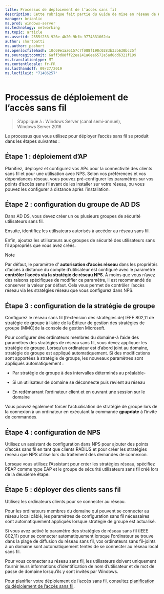 ```yaml
---
title: Processus de déploiement de l’accès sans fil
description: Cette rubrique fait partie du Guide de mise en réseau de Windows Server 2016 « déployer l’accès sans fil authentifié 802.1 X basé sur un mot de passe »
manager: brianlic
ms.prod: windows-server
ms.technology: networking
ms.topic: article
ms.assetid: 2555f238-926e-4b20-9bfb-9774831062da
author: shortpatti
ms.author: pashort
ms.openlocfilehash: 10c69e1aa6157c7f088f190c0283b33b630bc25f
ms.sourcegitcommit: 6aff3d88ff22ea141a6ea6572a5ad8dd6321f199
ms.translationtype: MT
ms.contentlocale: fr-FR
ms.lasthandoff: 09/27/2019
ms.locfileid: "71406257"
---
```

# <a name="wireless-access-deployment-process"></a>Processus de déploiement de l’accès sans fil

>S’applique à : Windows Server (canal semi-annuel), Windows Server 2016

Le processus que vous utilisez pour déployer l’accès sans fil se produit dans les étapes suivantes :

## <a name="stage-1--ap-deployment"></a>Étape 1 : déploiement d’AP

Planifiez, déployez et configurez vos APs pour la connectivité des clients sans fil et pour une utilisation avec NPS. Selon vos préférences et vos dépendances réseau, vous pouvez pré\-configurer les paramètres sur vos points d’accès sans fil avant de les installer sur votre réseau, ou vous pouvez les configurer à distance après l’installation.

## <a name="stage-2--adds-group-configuration"></a>Étape 2 : configuration du groupe de AD DS

Dans AD DS, vous devez créer un ou plusieurs groupes de sécurité utilisateurs sans fil.

Ensuite, identifiez les utilisateurs autorisés à accéder au réseau sans fil.

Enfin, ajoutez les utilisateurs aux groupes de sécurité des utilisateurs sans fil appropriés que vous avez créés.

>[!NOTE]
>Par défaut, le paramètre d' **autorisation d’accès réseau** dans les propriétés d’accès à distance du compte d’utilisateur est configuré avec le paramètre **contrôler l’accès via la stratégie de réseau NPS**. À moins que vous n’ayez des raisons spécifiques de modifier ce paramètre, il est recommandé de conserver la valeur par défaut. Cela vous permet de contrôler l’accès réseau via les stratégies réseau que vous configurez dans NPS.

## <a name="stage-3--group-policy-configuration"></a>Étape 3 : configuration de la stratégie de groupe

Configurez le réseau sans fil \(l’extension des stratégies de\) IEEE 802,11 de stratégie de groupe à l’aide de la Éditeur de gestion des stratégies de groupe \(MMC\)de la console de gestion Microsoft.

Pour configurer des ordinateurs membres du domaine\-à l’aide des paramètres des stratégies de réseau sans fil, vous devez appliquer les stratégie de groupe. Lorsqu’un ordinateur est d’abord joint au domaine, stratégie de groupe est appliqué automatiquement. Si des modifications sont apportées à stratégie de groupe, les nouveaux paramètres sont appliqués automatiquement :

- Par stratégie de groupe à des intervalles déterminés au préalable\-

- Si un utilisateur de domaine se déconnecte puis revient au réseau

- En redémarrant l’ordinateur client et en ouvrant une session sur le domaine

Vous pouvez également forcer l’actualisation de stratégie de groupe lors de la connexion à un ordinateur en exécutant la commande **gpupdate** à l’invite de commandes.

## <a name="stage-4--nps-configuration"></a>Étape 4 : configuration de NPS

Utilisez un assistant de configuration dans NPS pour ajouter des points d’accès sans fil en tant que clients RADIUS et pour créer les stratégies réseau que NPS utilise lors du traitement des demandes de connexion.

Lorsque vous utilisez l’Assistant pour créer les stratégies réseau, spécifiez PEAP comme type EAP et le groupe de sécurité utilisateurs sans fil créé lors de la deuxième étape.

## <a name="stage-5--deploy-wireless-clients"></a>Étape 5 : déployer des clients sans fil

Utilisez les ordinateurs clients pour se connecter au réseau.

Pour les ordinateurs membres du domaine qui peuvent se connecter au réseau local câblé, les paramètres de configuration sans fil nécessaires sont automatiquement appliqués lorsque stratégie de groupe est actualisé.

Si vous avez activé le paramètre des stratégies de réseau sans fil \(IEEE 802,11\) pour se connecter automatiquement lorsque l’ordinateur se trouve dans la plage de diffusion du réseau sans fil, vos ordinateurs sans fil\-joints à un domaine sont automatiquement tentés de se connecter au réseau local sans fil.

Pour vous connecter au réseau sans fil, les utilisateurs doivent uniquement fournir leurs informations d’identification de nom d’utilisateur et de mot de passe de domaine lorsqu’ils y sont invités par Windows.

Pour planifier votre déploiement de l’accès sans fil, consultez [planification du déploiement de l’accès sans fil](d-wireless-access-planning.md).

